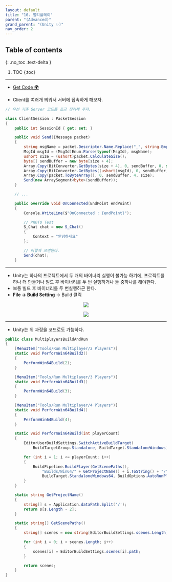 ```yaml
---
layout: default
title: "10. 멀티플레이"
parent: "(Advanced)"
grand_parent: "(Unity ✨)"
nav_order: 2
---
```


## Table of contents
{: .no_toc .text-delta }

1. TOC
{:toc}

---

* [Get Code 🌍](https://github.com/EasyCoding-7/UnityPortfolio/tree/10.multiplay)

* Client를 여러개 띄워서 서버에 접속하게 해보자.

```csharp
// 우선 기존 Server 코드를 조금 정리해 주자.

class ClientSession : PacketSession
{
    public int SessionId { get; set; }

    public void Send(IMessage packet)
    {
        string msgName = packet.Descriptor.Name.Replace("_", string.Empty);
        MsgId msgId = (MsgId)Enum.Parse(typeof(MsgId), msgName);
        ushort size = (ushort)packet.CalculateSize();
        byte[] sendBuffer = new byte[size + 4];
        Array.Copy(BitConverter.GetBytes(size + 4), 0, sendBuffer, 0, sizeof(ushort));
        Array.Copy(BitConverter.GetBytes((ushort)msgId), 0, sendBuffer, 2, sizeof(ushort));
        Array.Copy(packet.ToByteArray(), 0, sendBuffer, 4, size);
        Send(new ArraySegment<byte>(sendBuffer));
    }

    // ...

    public override void OnConnected(EndPoint endPoint)
    {
        Console.WriteLine($"OnConnected : {endPoint}");

        // PROTO Test
        S_Chat chat = new S_Chat()
        {
            Context = "안녕하세요"
        };

        // 이렇게 쓰면된다.
        Send(chat);
    }
```

---

* Unity는 하나의 프로젝트에서 두 개의 바이너리 실행이 불가능 하기에, 프로젝트를 하나 더 만들거나 빌드 후 바이너리를 두 번 실행하거나 둘 중하나를 해야한다.
* 보통 빌드 후 바이너리를 두 번실행하곤 한다.
* **File -> Build Setting** -> Build 클릭

<p align="center">
  <img src="https://taehyungs-programming-blog.github.io/blog/assets/images/csharp/unity-adv/unity-adv-10-1.png"/>
</p>

<p align="center">
  <img src="https://taehyungs-programming-blog.github.io/blog/assets/images/csharp/unity-adv/unity-adv-10-2.png"/>
</p>

---

* Unity는 위 과정을 코드로도 가능하다.

```csharp
public class MultiplayersBuildAndRun
{
	[MenuItem("Tools/Run Multiplayer/2 Players")]
	static void PerformWin64Build2()
	{
		PerformWin64Build(2);
	}

	[MenuItem("Tools/Run Multiplayer/3 Players")]
	static void PerformWin64Build3()
	{
		PerformWin64Build(3);
	}

	[MenuItem("Tools/Run Multiplayer/4 Players")]
	static void PerformWin64Build4()
	{
		PerformWin64Build(4);
	}

	static void PerformWin64Build(int playerCount)
	{
		EditorUserBuildSettings.SwitchActiveBuildTarget(
			BuildTargetGroup.Standalone, BuildTarget.StandaloneWindows);

		for (int i = 1; i <= playerCount; i++)
		{
			BuildPipeline.BuildPlayer(GetScenePaths(),
				"Builds/Win64/" + GetProjectName() + i.ToString() + "/" + GetProjectName() + i.ToString() + ".exe",
				BuildTarget.StandaloneWindows64, BuildOptions.AutoRunPlayer);
		}
	}

	static string GetProjectName()
	{
		string[] s = Application.dataPath.Split('/');
		return s[s.Length - 2];
	}

	static string[] GetScenePaths()
	{
		string[] scenes = new string[EditorBuildSettings.scenes.Length];

		for (int i = 0; i < scenes.Length; i++)
		{
			scenes[i] = EditorBuildSettings.scenes[i].path;
		}

		return scenes;
	}
}
```